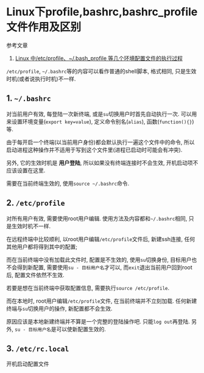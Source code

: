 # Linux下profile,bashrc,bashrc_profile文件作用及区别

参考文章

1. [Linux 中/etc/profile、~/.bash_profile 等几个环境配置文件的执行过程](http://www.cnblogs.com/xmkk/p/3582336.html?utm_source=tuicool&utm_medium=referral)

`/etc/profile`, `~/.bashrc`等的内容可以看作普通的shell脚本, 格式相同, 只是生效时机(或者说执行时机)不一样.

## 1. `~/.bashrc`

对当前用户有效, 每登陆一次新终端, 或是`su`切换用户时首先自动执行一次. 可以用来设置环境变量(`export key=value`), 定义命令别名(`alias`), 函数(`function(){}`)等.

由于每开启一个终端(以当前用户身份)都会默认执行一遍这个文件中的命令, 所以启动进程这种操作并不适用于写到这个文件里(进程已启动时可能会有冲突).

另外, 它的生效时机是 **用户登陆**, 所以如果没有终端连接时不会生效, 开机启动项不应该设置在这里.

需要在当前终端生效的, 使用`source ~/.bashrc`命令.

## 2. `/etc/profile`

对所有用户有效, 需要使用root用户编辑. 使用方法及内容都和`~/.bashrc`相同, 只是生效时机不一样.

在远程终端中比较顺利, 以root用户编辑`/etc/profile`文件后, 新建ssh连接, 任何其他用户都将得到其中的配置;

而在当前终端中没有加载此文件时, 配置是不生效的, 使用`su`切换身份, 目标用户也不会得到新配置, 需要使用`su - 目标用户名`才可以, 而`exit`退出当前用户回到root后, 配置文件依然不生效.

若要是想在当前终端中获取配置信息, 需要执行`source /etc/profile`.

而在本地时, root用户编辑`/etc/profile`文件, 在当前终端并不立刻加载. 任何新建终端与`su`切换用户的操作, 新配置都不会生效.

原因应该是本地新建终端并不算是一个完整的登陆操作吧. 只能`log out`再登陆. 另外, `su - 目标用户名`是可以使新配置生效的.

## 3. `/etc/rc.local`

开机启动配置文件
